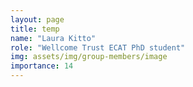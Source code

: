 ```yaml
---
layout: page
title: temp
name: "Laura Kitto"
role: "Wellcome Trust ECAT PhD student"
img: assets/img/group-members/image
importance: 14
---
```



